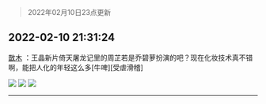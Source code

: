 > 2022年02月10日23点更新
<link rel="stylesheet" href="https://cdn.jsdelivr.net/gh/taotie6/sampleJSON@main/css/photo_show.css">
<meta name="referrer" content="no-referrer" />


 ## 2022-02-10 21:31:24 

 [㪚木](https://www.coolapk.com/feed/33452618?shareKey=NTVlYzQzYTk1NTcxNjIwNTI4NDQ~) ：王晶新片倚天屠龙记里的周芷若是乔碧萝扮演的吧？现在化妆技术真不错啊，能把人化的年轻这么多[牛啤][受虐滑稽] 

<div class="album">
<img class="img-item" src="http://image.coolapk.com/feed/2022/0210/21/1081091_08e85702_9882_8966_801@539x1036.jpeg" />
<img class="img-item" src="http://image.coolapk.com/feed/2022/0210/21/1081091_8ff1cf04_9882_8975_108@640x538.jpeg" />
<img class="img-item" src="http://image.coolapk.com/feed/2022/0210/21/1081091_d3717f35_9882_898_777@640x640.gif" />
</div>

 ------- 

